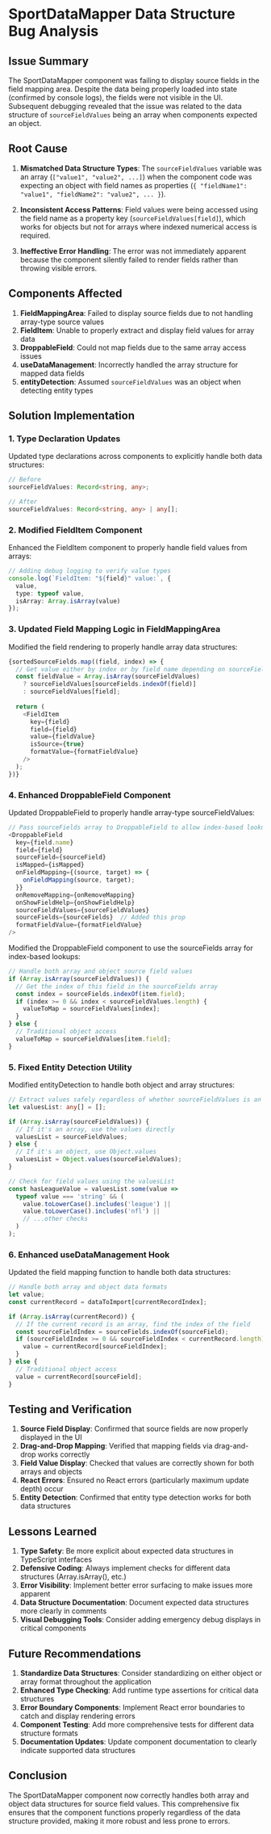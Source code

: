 # SportDataMapper Data Structure Bug Analysis

## Issue Summary

The SportDataMapper component was failing to display source fields in the field mapping area. Despite the data being properly loaded into state (confirmed by console logs), the fields were not visible in the UI. Subsequent debugging revealed that the issue was related to the data structure of `sourceFieldValues` being an array when components expected an object.

## Root Cause

1. **Mismatched Data Structure Types**: The `sourceFieldValues` variable was an array (`["value1", "value2", ...]`) when the component code was expecting an object with field names as properties (`{ "fieldName1": "value1", "fieldName2": "value2", ... }`).

2. **Inconsistent Access Patterns**: Field values were being accessed using the field name as a property key (`sourceFieldValues[field]`), which works for objects but not for arrays where indexed numerical access is required.

3. **Ineffective Error Handling**: The error was not immediately apparent because the component silently failed to render fields rather than throwing visible errors.

## Components Affected

1. **FieldMappingArea**: Failed to display source fields due to not handling array-type source values
2. **FieldItem**: Unable to properly extract and display field values for array data
3. **DroppableField**: Could not map fields due to the same array access issues
4. **useDataManagement**: Incorrectly handled the array structure for mapped data fields
5. **entityDetection**: Assumed `sourceFieldValues` was an object when detecting entity types

## Solution Implementation

### 1. Type Declaration Updates

Updated type declarations across components to explicitly handle both data structures:

```typescript
// Before
sourceFieldValues: Record<string, any>;

// After
sourceFieldValues: Record<string, any> | any[];
```

### 2. Modified FieldItem Component

Enhanced the FieldItem component to properly handle field values from arrays:

```typescript
// Adding debug logging to verify value types
console.log(`FieldItem: "${field}" value:`, { 
  value, 
  type: typeof value, 
  isArray: Array.isArray(value)
});
```

### 3. Updated Field Mapping Logic in FieldMappingArea

Modified the field rendering to properly handle array data structures:

```typescript
{sortedSourceFields.map((field, index) => {
  // Get value either by index or by field name depending on sourceFieldValues type
  const fieldValue = Array.isArray(sourceFieldValues) 
    ? sourceFieldValues[sourceFields.indexOf(field)] 
    : sourceFieldValues[field];
  
  return (
    <FieldItem
      key={field}
      field={field}
      value={fieldValue}
      isSource={true}
      formatValue={formatFieldValue}
    />
  );
})}
```

### 4. Enhanced DroppableField Component

Updated DroppableField to properly handle array-type sourceFieldValues:

```typescript
// Pass sourceFields array to DroppableField to allow index-based lookups
<DroppableField
  key={field.name}
  field={field}
  sourceField={sourceField}
  isMapped={isMapped}
  onFieldMapping={(source, target) => {
    onFieldMapping(source, target);
  }}
  onRemoveMapping={onRemoveMapping}
  onShowFieldHelp={onShowFieldHelp}
  sourceFieldValues={sourceFieldValues}
  sourceFields={sourceFields}  // Added this prop
  formatFieldValue={formatFieldValue}
/>
```

Modified the DroppableField component to use the sourceFields array for index-based lookups:

```typescript
// Handle both array and object source field values
if (Array.isArray(sourceFieldValues)) {
  // Get the index of this field in the sourceFields array
  const index = sourceFields.indexOf(item.field);
  if (index >= 0 && index < sourceFieldValues.length) {
    valueToMap = sourceFieldValues[index];
  }
} else {
  // Traditional object access
  valueToMap = sourceFieldValues[item.field];
}
```

### 5. Fixed Entity Detection Utility

Modified entityDetection to handle both object and array structures:

```typescript
// Extract values safely regardless of whether sourceFieldValues is an array or object
let valuesList: any[] = [];

if (Array.isArray(sourceFieldValues)) {
  // If it's an array, use the values directly
  valuesList = sourceFieldValues;
} else {
  // If it's an object, use Object.values
  valuesList = Object.values(sourceFieldValues);
}

// Check for field values using the valuesList
const hasLeagueValue = valuesList.some(value => 
  typeof value === 'string' && (
    value.toLowerCase().includes('league') || 
    value.toLowerCase().includes('nfl') || 
    // ...other checks
  )
);
```

### 6. Enhanced useDataManagement Hook

Updated the field mapping function to handle both data structures:

```typescript
// Handle both array and object data formats
let value;
const currentRecord = dataToImport[currentRecordIndex];

if (Array.isArray(currentRecord)) {
  // If the current record is an array, find the index of the field
  const sourceFieldIndex = sourceFields.indexOf(sourceField);
  if (sourceFieldIndex >= 0 && sourceFieldIndex < currentRecord.length) {
    value = currentRecord[sourceFieldIndex];
  }
} else {
  // Traditional object access
  value = currentRecord[sourceField];
}
```

## Testing and Verification

1. **Source Field Display**: Confirmed that source fields are now properly displayed in the UI
2. **Drag-and-Drop Mapping**: Verified that mapping fields via drag-and-drop works correctly
3. **Field Value Display**: Checked that values are correctly shown for both arrays and objects
4. **React Errors**: Ensured no React errors (particularly maximum update depth) occur
5. **Entity Detection**: Confirmed that entity type detection works for both data structures

## Lessons Learned

1. **Type Safety**: Be more explicit about expected data structures in TypeScript interfaces
2. **Defensive Coding**: Always implement checks for different data structures (Array.isArray(), etc.)
3. **Error Visibility**: Implement better error surfacing to make issues more apparent
4. **Data Structure Documentation**: Document expected data structures more clearly in comments
5. **Visual Debugging Tools**: Consider adding emergency debug displays in critical components

## Future Recommendations

1. **Standardize Data Structures**: Consider standardizing on either object or array format throughout the application
2. **Enhanced Type Checking**: Add runtime type assertions for critical data structures
3. **Error Boundary Components**: Implement React error boundaries to catch and display rendering errors
4. **Component Testing**: Add more comprehensive tests for different data structure formats
5. **Documentation Updates**: Update component documentation to clearly indicate supported data structures

## Conclusion

The SportDataMapper component now correctly handles both array and object data structures for source field values. This comprehensive fix ensures that the component functions properly regardless of the data structure provided, making it more robust and less prone to errors.
